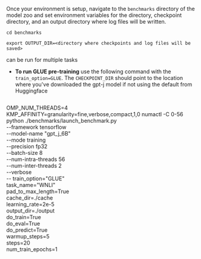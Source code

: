 <!-- 50. Launch benchmark instructions -->
Once your environment is setup, navigate to the `benchmarks` directory of
the model zoo and set environment variables for the directory, checkpoint
directory, and an output directory where log files will be written.
```
cd benchmarks

export OUTPUT_DIR=<directory where checkpoints and log files will be saved>
```

<model name> <mode> can be run for multiple tasks

* **To run GLUE pre-training** use the following command with the `train_option=GLUE`. The
  `CHECKPOINT_DIR` should point to the location where you've downloaded the gpt-j model if 
  not using the default from Huggingface
  ```
OMP_NUM_THREADS=4  KMP_AFFINITY=granularity=fine,verbose,compact,1,0  numactl -C 0-56 python ./benchmarks/launch_benchmark.py \
        --framework tensorflow \
        --model-name "gpt_j_6B" \
        --mode training \
        --precision fp32 \
        --batch-size 8 \
        --num-intra-threads 56 \
        --num-inter-threads 2 \
        --verbose  \
        -- train_option="GLUE" \
           task_name="WNLI" \
           pad_to_max_length=True \
           cache_dir=./cache \
           learning_rate=2e-5 \
           output_dir=./output \
           do_train=True \
           do_eval=True \
           do_predict=True \
           warmup_steps=5 \
           steps=20 \
           num_train_epochs=1

  ```

